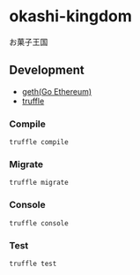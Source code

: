 # okashi-kingdom
お菓子王国

## Development
* [geth(Go Ethereum)](https://geth.ethereum.org/)
* [truffle](https://github.com/trufflesuite/truffle)

### Compile
```
truffle compile
```

### Migrate
```
truffle migrate
```

### Console
```
truffle console
```

### Test
```
truffle test
```

